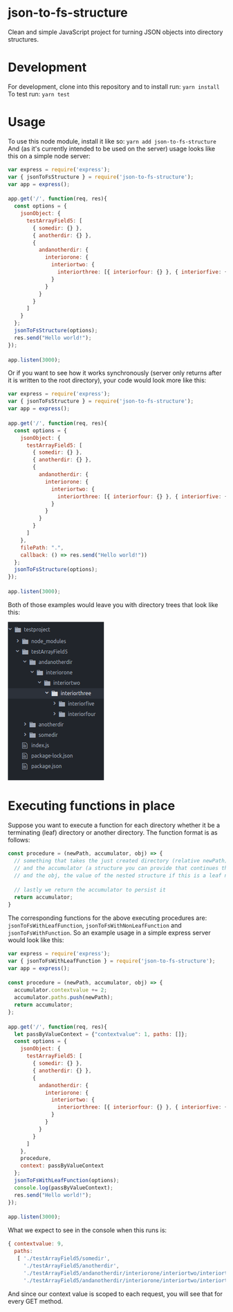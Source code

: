 # json-to-fs-structure
Clean and simple JavaScript project for turning JSON objects into directory structures.

# Development
For development, clone into this repository and to install run:
`yarn install`
To test run:
`yarn test`

# Usage
To use this node module, install it like so:
`yarn add json-to-fs-structure`
And (as it's currently intended to be used on the server) usage looks like this on a simple node server:
```javascript
var express = require('express');
var { jsonToFsStructure } = require('json-to-fs-structure');
var app = express();

app.get('/', function(req, res){
  const options = {
    jsonObject: {
      testArrayField5: [
        { somedir: {} },
        { anotherdir: {} },
        {
          andanotherdir: {
            interiorone: {
              interiortwo: {
                interiorthree: [{ interiorfour: {} }, { interiorfive: {} }]
              }
            }
          }
        }
      ]
    }
  };
  jsonToFsStructure(options);
  res.send("Hello world!");
});

app.listen(3000);

```
Or if you want to see how it works synchronously (server only returns after it is written to the root directory), your code would look more like this:
```javascript
var express = require('express');
var { jsonToFsStructure } = require('json-to-fs-structure');
var app = express();

app.get('/', function(req, res){
  const options = {
    jsonObject: {
      testArrayField5: [
        { somedir: {} },
        { anotherdir: {} },
        {
          andanotherdir: {
            interiorone: {
              interiortwo: {
                interiorthree: [{ interiorfour: {} }, { interiorfive: {} }]
              }
            }
          }
        }
      ]
    },
    filePath: ".",
    callback: () => res.send("Hello world!"))
  };
  jsonToFsStructure(options);
});

app.listen(3000);
```

Both of those examples would leave you with directory trees that look like this:

![directory example of json to fs](documentation/sample-result.png?raw=true "directory example of json to fs")

# Executing functions in place
Suppose you want to execute a function for each directory whether it be a terminating (leaf) directory or another directory.  The function format is as follows:
```javascript
const procedure = (newPath, accumulator, obj) => {
  // something that takes the just created directory (relative newPath)
  // and the accumulator (a structure you can provide that continues through each call)
  // and the obj, the value of the nested structure if this is a leaf node it's {}

  // lastly we return the accumulator to persist it
  return accumulator;
}
```
The corresponding functions for the above executing procedures are: `jsonToFsWithLeafFunction`, `jsonToFsWithNonLeafFunction` and `jsonToFsWithFunction`.  So an example usage in a simple express server would look like this:
```javascript
var express = require('express');
var { jsonToFsWithLeafFunction } = require('json-to-fs-structure');
var app = express();

const procedure = (newPath, accumulator, obj) => {
  accumulator.contextvalue += 2;
  accumulator.paths.push(newPath);
  return accumulator;
};

app.get('/', function(req, res){
  let passByValueContext = {"contextvalue": 1, paths: []};
  const options = {
    jsonObject: {
      testArrayField5: [
        { somedir: {} },
        { anotherdir: {} },
        {
          andanotherdir: {
            interiorone: {
              interiortwo: {
                interiorthree: [{ interiorfour: {} }, { interiorfive: {} }]
              }
            }
          }
        }
      ]
    },
    procedure,
    context: passByValueContext
  };
  jsonToFsWithLeafFunction(options);
  console.log(passByValueContext);
  res.send("Hello world!");
});

app.listen(3000);
```
What we expect to see in the console when this runs is:
```javascript
{ contextvalue: 9,
  paths:
   [ './testArrayField5/somedir',
     './testArrayField5/anotherdir',
     './testArrayField5/andanotherdir/interiorone/interiortwo/interiorthree/interiorfour',
     './testArrayField5/andanotherdir/interiorone/interiortwo/interiorthree/interiorfive' ] }
```
And since our context value is scoped to each request, you will see that for every GET method.
